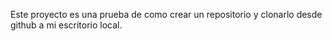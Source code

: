 
Este proyecto es una prueba de como crear un repositorio y clonarlo desde github a mi escritorio local.
